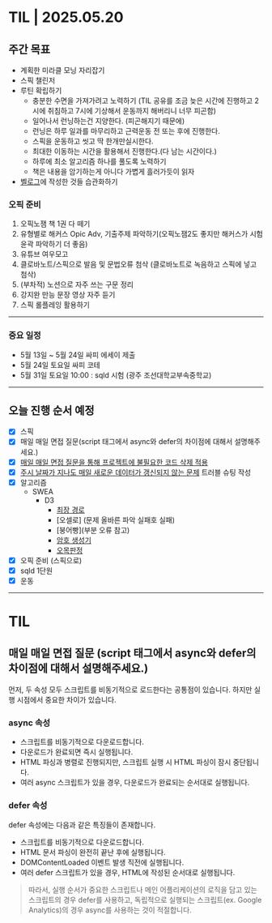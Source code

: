 # TIL | 2025.05.20

## 주간 목표

-   계획한 미라클 모닝 자리잡기
-   스픽 챌린저
-   루틴 확립하기
    -   충분한 수면을 가져가려고 노력하기 (TIL 공유를 조금 늦은 시간에 진행하고 2시에 취침하고 7시에 기상해서 운동까지 해버리니 너무 피곤함)
    -   일어나서 런닝하는건 지양한다. (피곤해지기 때문에)
    -   런닝은 하루 일과를 마무리하고 근력운동 전 또는 후에 진행한다.
    -   스픽을 운동하고 씻고 딱 한개만실시한다.
    -   최대한 이동하는 시간을 활용해서 진행한다.(다 남는 시간이다.)
    -   하루에 최소 알고리즘 하나를 풀도록 노력하기
    -   책은 내용을 암기하는게 아니다 가볍게 흘러가듯이 읽자
-   [벨로그](https://velog.io/@pigpgw/%EB%82%98%EC%9D%98-%EA%B0%9C%EB%B0%9C-%EC%84%B1%EC%9E%A5-%EC%A0%84%EB%9E%B5-%EC%83%9D%EA%B0%81%ED%95%98%EB%8A%94-%EA%B0%9C%EB%B0%9C%EC%9E%90%EB%A1%9C-%EB%82%98%EC%95%84%EA%B0%80%EA%B8%B0)에 작성한 것들 습관화하기

### 오픽 준비

1. 오픽노잼 책 1권 다 떼기
2. 유형별로 해커스 Opic Adv, 기출주제 파악하기(오픽노잼2도 좋지만 해커스가 시험 윤곽 파악하기 더 좋음)
3. 유튜브 여우모고
4. 클로바노트/스픽으로 발음 및 문법오류 첨삭 (클로바노트로 녹음하고 스픽에 넣고 첨삭)
5. (부차적) 노션으로 자주 쓰는 구문 정리
6. 강지완 만능 문장 영상 자주 듣기
7. 스픽 롤플레잉 활용하기

---

### 중요 일정

-   5월 13일 ~ 5월 24일 싸피 에세이 제출
-   5월 24일 토요일 싸피 코테
-   5월 31일 토요일 10:00 : sqld 시험 (광주 조선대학교부속중학교)

---

## 오늘 진행 순서 예정

-   [x] 스픽
-   [x] 매일 매일 면접 질문(script 태그에서 async와 defer의 차이점에 대해서 설명해주세요.)
-   [x] [매일 매일 면접 질문을 통해 프로젝트에 불필요한 코드 삭제 적용](https://github.com/dev-4-team/eye-on-frontend/pull/139)
-   [x] [주시 날짜가 지나도 매일 새로운 데이터가 갱신되지 않는 문제](https://velog.io/@pigpgw/%ED%95%98%EB%A3%A8%EA%B0%80-%EC%A7%80%EB%82%98%EB%8F%84-%EB%8D%B0%EC%9D%B4%ED%84%B0%EA%B0%80-%EA%B0%B1%EC%8B%A0%EB%90%98%EC%A7%80-%EC%95%8A%EB%8A%94-%EB%AC%B8%EC%A0%9C-%EA%B0%92-%ED%95%A0%EB%8B%B9%EA%B3%BC-%EB%AA%A8%EB%93%88-%EC%BA%90%EC%8B%B1) 트러블 슈팅 작성
-   [x] 알고리즘
    -   SWEA
        -   D3
            -   [최장 경로](https://swexpertacademy.com/main/code/problem/problemDetail.do?problemLevel=3&contestProbId=AV7GOPPaAeMDFAXB&categoryId=AV7GOPPaAeMDFAXB&categoryType=CODE&problemTitle=&orderBy=RECOMMEND_COUNT&selectCodeLang=ALL&select-1=3&pageSize=10&pageIndex=2)
            -   [오셀로] (문제 올바른 파악 실패호 실패)
            -   [붕어빵](부분 오류 참고)
            -   [암호 생성기](https://swexpertacademy.com/main/code/problem/problemDetail.do?problemLevel=3&contestProbId=AV14uWl6AF0CFAYD&categoryId=AV14uWl6AF0CFAYD&categoryType=CODE&problemTitle=&orderBy=RECOMMEND_COUNT&selectCodeLang=ALL&select-1=3&pageSize=10&pageIndex=2)
            -   [오목판정](https://swexpertacademy.com/main/code/problem/problemDetail.do?problemLevel=3&contestProbId=AXaSUPYqPYMDFASQ&categoryId=AXaSUPYqPYMDFASQ&categoryType=CODE&problemTitle=&orderBy=RECOMMEND_COUNT&selectCodeLang=ALL&select-1=3&pageSize=10&pageIndex=2)
-   [x] 오픽 준비 (스픽으로)
-   [x] sqld 1단원
-   [x] 운동

---

# TIL

## 매일 매일 면접 질문 (script 태그에서 async와 defer의 차이점에 대해서 설명해주세요.)

먼저, 두 속성 모두 스크립트를 비동기적으로 로드한다는 공통점이 있습니다. 하지만 실행 시점에서 중요한 차이가 있습니다.

### async 속성

-   스크립트를 비동기적으로 다운로드합니다.
-   다운로드가 완료되면 즉시 실행됩니다.
-   HTML 파싱과 병렬로 진행되지만, 스크립트 실행 시 HTML 파싱이 잠시 중단됩니다.
-   여러 async 스크립트가 있을 경우, 다운로드가 완료되는 순서대로 실행됩니다.

### defer 속성

defer 속성에는 다음과 같은 특징들이 존재합니다.

-   스크립트를 비동기적으로 다운로드합니다.
-   HTML 문서 파싱이 완전히 끝난 후에 실행됩니다.
-   DOMContentLoaded 이벤트 발생 직전에 실행됩니다.
-   여러 defer 스크립트가 있을 경우, HTML에 작성된 순서대로 실행됩니다.

> 따라서, 실행 순서가 중요한 스크립트나 메인 어플리케이션의 로직을 담고 있는 스크립트의 경우 defer를 사용하고, 독립적으로 실행되는 스크립트(ex. Google Analytics)의 경우 async를 사용하는 것이 적절합니다.
